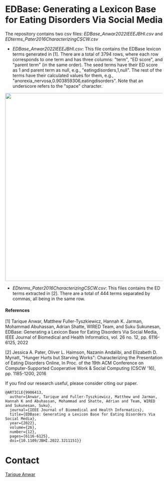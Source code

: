 # EDBase: Generating a Lexicon Base for Eating Disorders Via Social Media

The repository contains two csv files: *EDBase_Anwar2022IEEEJBHI.csv* and *EDterms_Pater2016CharacterizingCSCW.csv*

+ *EDBase_Anwar2022IEEEJBHI.csv*: This file contains the EDBase lexicon terms generated in [1]. There are a total of 3794 rows, where each row corresponds to one term and has three columns: "term", "ED score", and "parent term" (in the same order). The seed terms have their ED score as 1 and parent term as null, e.g., "eatingdisorders,1,null". The rest of the terms have their calculated values for them, e.g., "anorexia_nervosa,0.903859306,eatingdisorders". Note that an underscore refers to the "space" character.


<p align="center">
  <img src="https://user-images.githubusercontent.com/114371022/223755030-08eaefa7-27bb-41c9-a759-726d2847c523.png" width="600">
</p>


- *EDterms_Pater2016CharacterizingCSCW.csv*: This files contains the ED terms extracted in [2]. There are a total of 444 terms separated by commas, all being in the same row.

#### References
[1] Tarique Anwar, Matthew Fuller-Tyszkiewicz, Hannah K. Jarman, Mohammad Abuhassan, Adrian Shatte, WIRED Team, and Suku Sukunesan, EDBase: Generating a Lexicon Base for Eating Disorders Via Social Media, IEEE Journal of Biomedical and Health Informatics, vol. 26 no. 12, pp. 6116-6125, 2022

[2] Jessica A. Pater, Oliver L. Haimson, Nazanin Andalibi, and Elizabeth D. Mynatt, "Hunger Hurts but Starving Works": Characterizing the Presentation of Eating Disorders Online, In Proc. of the 19th ACM Conference on Computer-Supported Cooperative Work & Social Computing (CSCW '16), pp. 1185-1200, 2016

If you find our research useful, please consider citing our paper.
```
@ARTICLE{9906413,
  author={Anwar, Tarique and Fuller-Tyszkiewicz, Matthew and Jarman, Hannah K and Abuhassan, Mohammad and Shatte, Adrian and Team, WIRED and Sukunesan, Suku},
  journal={IEEE Journal of Biomedical and Health Informatics}, 
  title={EDBase: Generating a Lexicon Base for Eating Disorders Via Social Media}, 
  year={2022},
  volume={26},
  number={12},
  pages={6116-6125},
  doi={10.1109/JBHI.2022.3211151}}
```

# Contact

[Tarique Anwar](https://www-users.york.ac.uk/~ta1114/)

